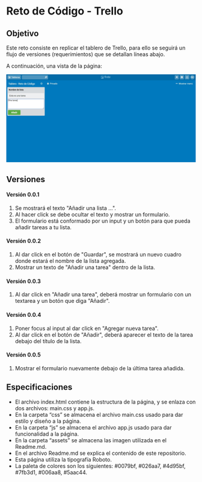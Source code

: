 # Reto de Código - Trello #

## Objetivo

Este reto consiste en replicar el tablero de Trello, para ello se seguirá un flujo de versiones (requerimientos) que se detallan líneas abajo.

A continuación, una vista de la página:

![vista](assets/docs/vista.jpg "vista")

## Versiones

#### Versión 0.0.1

1. Se mostrará el texto "Añadir una lista ...".
2. Al hacer click se debe ocultar el texto y mostrar un formulario.
3. El formulario está conformado por un input y un botón para que pueda añadir tareas a tu lista.

#### Versión 0.0.2

1. Al dar click en el botón de "Guardar", se mostrará un nuevo cuadro donde estará el nombre de la lista agregada.
2. Mostrar un texto de "Añadir una tarea" dentro de la lista.

#### Versión 0.0.3

1. Al dar click en "Añadir una tarea", deberá mostrar un formulario con un textarea y un botón que diga "Añadir".

#### Versión 0.0.4

1. Poner focus al input al dar click en "Agregar nueva tarea".
2. Al dar click en el botón de "Añadir", deberá aparecer el texto de la tarea debajo del título de la lista.

#### Versión 0.0.5

1. Mostrar el formulario nuevamente debajo de la última tarea añadida.

## Especificaciones
* El archivo index.html contiene la estructura de la página, y se enlaza con dos archivos: main.css y app.js.
* En la carpeta “css” se almacena el archivo main.css usado para dar estilo y diseño a la página.
* En la carpeta “js” se almacena el archivo app.js usado para dar funcionalidad a la página.
* En la carpeta “assets” se almacena las imagen utilizada en el Readme.md.
* En el archivo Readme.md se explica el contenido de este repositorio.
* Esta página utiliza la tipografía Roboto.
* La paleta de colores son los siguientes: #0079bf, #026aa7, #4d95bf, #7fb3d1, #006aa8, #5aac44.